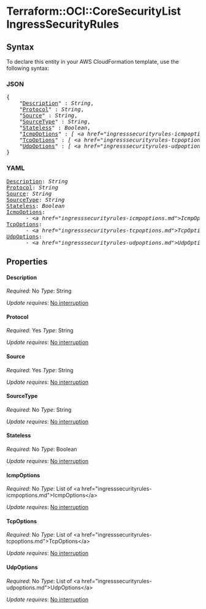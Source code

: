 # Terraform::OCI::CoreSecurityList IngressSecurityRules

## Syntax

To declare this entity in your AWS CloudFormation template, use the following syntax:

### JSON

<pre>
{
    "<a href="#description" title="Description">Description</a>" : <i>String</i>,
    "<a href="#protocol" title="Protocol">Protocol</a>" : <i>String</i>,
    "<a href="#source" title="Source">Source</a>" : <i>String</i>,
    "<a href="#sourcetype" title="SourceType">SourceType</a>" : <i>String</i>,
    "<a href="#stateless" title="Stateless">Stateless</a>" : <i>Boolean</i>,
    "<a href="#icmpoptions" title="IcmpOptions">IcmpOptions</a>" : <i>[ &lt;a href=&#34;ingresssecurityrules-icmpoptions.md&#34;&gt;IcmpOptions&lt;/a&gt;, ... ]</i>,
    "<a href="#tcpoptions" title="TcpOptions">TcpOptions</a>" : <i>[ &lt;a href=&#34;ingresssecurityrules-tcpoptions.md&#34;&gt;TcpOptions&lt;/a&gt;, ... ]</i>,
    "<a href="#udpoptions" title="UdpOptions">UdpOptions</a>" : <i>[ &lt;a href=&#34;ingresssecurityrules-udpoptions.md&#34;&gt;UdpOptions&lt;/a&gt;, ... ]</i>
}
</pre>

### YAML

<pre>
<a href="#description" title="Description">Description</a>: <i>String</i>
<a href="#protocol" title="Protocol">Protocol</a>: <i>String</i>
<a href="#source" title="Source">Source</a>: <i>String</i>
<a href="#sourcetype" title="SourceType">SourceType</a>: <i>String</i>
<a href="#stateless" title="Stateless">Stateless</a>: <i>Boolean</i>
<a href="#icmpoptions" title="IcmpOptions">IcmpOptions</a>: <i>
      - &lt;a href=&#34;ingresssecurityrules-icmpoptions.md&#34;&gt;IcmpOptions&lt;/a&gt;</i>
<a href="#tcpoptions" title="TcpOptions">TcpOptions</a>: <i>
      - &lt;a href=&#34;ingresssecurityrules-tcpoptions.md&#34;&gt;TcpOptions&lt;/a&gt;</i>
<a href="#udpoptions" title="UdpOptions">UdpOptions</a>: <i>
      - &lt;a href=&#34;ingresssecurityrules-udpoptions.md&#34;&gt;UdpOptions&lt;/a&gt;</i>
</pre>

## Properties

#### Description

_Required_: No
_Type_: String

_Update requires_: [No interruption](https://docs.aws.amazon.com/AWSCloudFormation/latest/UserGuide/using-cfn-updating-stacks-update-behaviors.html#update-no-interrupt)

#### Protocol

_Required_: Yes
_Type_: String

_Update requires_: [No interruption](https://docs.aws.amazon.com/AWSCloudFormation/latest/UserGuide/using-cfn-updating-stacks-update-behaviors.html#update-no-interrupt)

#### Source

_Required_: Yes
_Type_: String

_Update requires_: [No interruption](https://docs.aws.amazon.com/AWSCloudFormation/latest/UserGuide/using-cfn-updating-stacks-update-behaviors.html#update-no-interrupt)

#### SourceType

_Required_: No
_Type_: String

_Update requires_: [No interruption](https://docs.aws.amazon.com/AWSCloudFormation/latest/UserGuide/using-cfn-updating-stacks-update-behaviors.html#update-no-interrupt)

#### Stateless

_Required_: No
_Type_: Boolean

_Update requires_: [No interruption](https://docs.aws.amazon.com/AWSCloudFormation/latest/UserGuide/using-cfn-updating-stacks-update-behaviors.html#update-no-interrupt)

#### IcmpOptions

_Required_: No
_Type_: List of &lt;a href=&#34;ingresssecurityrules-icmpoptions.md&#34;&gt;IcmpOptions&lt;/a&gt;

_Update requires_: [No interruption](https://docs.aws.amazon.com/AWSCloudFormation/latest/UserGuide/using-cfn-updating-stacks-update-behaviors.html#update-no-interrupt)

#### TcpOptions

_Required_: No
_Type_: List of &lt;a href=&#34;ingresssecurityrules-tcpoptions.md&#34;&gt;TcpOptions&lt;/a&gt;

_Update requires_: [No interruption](https://docs.aws.amazon.com/AWSCloudFormation/latest/UserGuide/using-cfn-updating-stacks-update-behaviors.html#update-no-interrupt)

#### UdpOptions

_Required_: No
_Type_: List of &lt;a href=&#34;ingresssecurityrules-udpoptions.md&#34;&gt;UdpOptions&lt;/a&gt;

_Update requires_: [No interruption](https://docs.aws.amazon.com/AWSCloudFormation/latest/UserGuide/using-cfn-updating-stacks-update-behaviors.html#update-no-interrupt)

